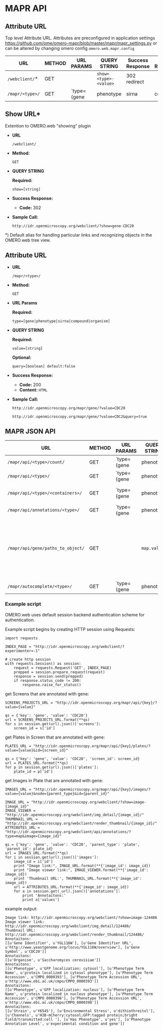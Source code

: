 # MAPR API

## Attribute URL

Top level Attribute URL. Attributes are preconfigured in application settings https://github.com/ome/omero-mapr/blob/master/mapr/mapr_settings.py
or can be altered by changing omero config `omero.web.mapr.config`
 
| URL                          | METHOD | URL PARAMS                                                                            | QUERY STRING                                                                        | Success Response | Error Response:                                   | Sample Call:                                                                                                                                                                                                                                                                                                                                                                                              |
|------------------------------|--------|---------------------------------------------------------------------------------------|-------------------------------------------------------------------------------------|------------------|---------------------------------------------------|-----------------------------------------------------------------------------------------------------------------------------------------------------------------------------------------------------------------------------------------------------------------------------------------------------------------------------------------------------------------------------------------------------------|
| `/webclient/`*              | GET    |                                                                                       | `show=<type>-<value>`                                                               | 302 redirect     |                                                   | `/webclient/?show=gene-CDC20`                                                                                                                                                                                                                                                                                                                                                                             |
| `/mapr/<type>/`                   | GET    | `type=(gene|phenotype|sirna|compound|organism)`                                       | `value=<value>` `query=(true|false)` `default:false`                                | 200 HTML         |                                                   | `/mapr/gene/?value=CDC20` `/mapr/organism/?value=CDC2&query=true`                                                                                                                                                                                                                                                                                                                  |

**Show URL***
----

Extention to OMERO.web "showing" plugin

* **URL**

  `/webclient/`

* **Method:**

  `GET`

*  **QUERY STRING**

   **Required:**

   `show=[string]`

* **Success Response:**

  * **Code:** 302 <br />

* **Sample Call:**

  `http://idr.openmicroscopy.org/webclient/?show=gene-CDC20`

*) Default alias for handling particular links and recognizing objects in the
OMERO.web tree view.


**Attribute URL**
----

* **URL**

  `/mapr/<type>/`

* **Method:**

  `GET`
  
*  **URL Params**

   **Required:**
 
   `type=[gene|phenotype|sirna|compound|organism]`

*  **QUERY STRING**

   **Required:**

   `value=[string]`

   **Optional:**

   `query=[boolean] default:false`

* **Success Response:**

  * **Code:** 200 <br />
  * **Content:** `HTML`

* **Sample Call:**

  `http://idr.openmicroscopy.org/mapr/gene/?value=CDC20`

  `http://idr.openmicroscopy.org/mapr/gene/?value=CDC2&query=true`
 
 
## MAPR JSON API

| URL                          | METHOD | URL PARAMS                                                                            | QUERY STRING                                                                        | Success Response | Error Response:                                   | Sample Call:                                                                                                                                                                                                                                                                                                                                                                                              |
|------------------------------|--------|---------------------------------------------------------------------------------------|-------------------------------------------------------------------------------------|------------------|---------------------------------------------------|-----------------------------------------------------------------------------------------------------------------------------------------------------------------------------------------------------------------------------------------------------------------------------------------------------------------------------------------------------------------------------------------------------------|
| `/mapr/api/<type>/count/`         | GET    | `type=(gene|phenotype|sirna|compound|organism)`                                       | `value=<value>` `query=(true|false)` `default:false`                                | 200 JSON         | 400 Invalid parameter value 400 ApiUsageException | `/api/gene/count/?value=CDC20` `/api/gene/count/?value=CDC20query=true`                                                                                                                                                                                                                                                                                                                                   |
| `/mapr/api/<type>/`               | GET    | `type=(gene|phenotype|sirna|compound|organism)`                                       | `id=<value|id>` `orphaned=(true|false)` `value=<value>`                             | 200 JSON         | 400 Invalid parameter value 400 ApiUsageException | `/api/gene/?value=CDC20&orphaned=true` get value and children count `/api/gene/?value=CDC20&query=true&orphaned=true` get value matching `%value%` pattern and children count and image count `/api/gene/?id=CDC20` returns list of screens and/or projects for given gene ID `/api/gene/?value=CDC20&query=true` returns list of screens and/or projects for matching `%value%` pattern with exact value |
| `/mapr/api/<type>/<containers>/`  | GET    | `type=(gene|phenotype|sirna|compound|organism)` `containers=(plates|datasets|images)` | `value=<value>` `id=<parent_id>` if `containers=images` then `node=(plate|dataset)` | 200 JSON         | 400 Invalid parameter value 400 ApiUsageException | `api/gene/plates/?value=CDC20&query=true&id=1202` return list of plates/datasets in screen/project for given parent_id` and `value` `/api/gene/images/?value=991&query=true&node=plate&id=1692` return list of images (Fileset IDs) for a give `parent_id` and matching `%value%` pattern with exact value                                                                                                   |
| `/mapr/api/annotations/<type>/`   | GET    | `type=(gene|phenotype|sirna|compound|organism)`                                       | `type=map` `map=<value>` or `(screen|plate|project|dataset|image)=<id>`             | 200 JSON         | 400 Invalid parameter value400 ApiUsageException  | return map annotations containing given value (case sensitive)                                                                                                                                                                                                                                                                                                                                            |
| `/mapr/api/gene/paths_to_object/` | GET    |                                                                                       | `map.value=`                                                                        | 200 JSON         |                                                   | find hierarchies for a given value (case sensitive) - in case we will provide multiple users or groups                                                                                                                                                                                                                                                                                                    |
| `/mapr/autocomplete/<type>/` | GET    | `type=(gene|phenotype|sirna|compound|organism)`                                       | `value=<value>` `query=true`                                                        | 200 JSON         |                                                   | find keywords for matching `%value%` pattern                                                                                                                                                                                                                                                                                                                                                              |
 
 
### Example script

OMERO.web uses default session backend authentication scheme for authentication.

Example script begins by creating HTTP session using Requests:

```
import requests

INDEX_PAGE = "http://idr.openmicroscopy.org/webclient/?experimenter=-1"

# create http session
with requests.Session() as session:
    request = requests.Request('GET', INDEX_PAGE)
    prepped = session.prepare_request(request)
    response = session.send(prepped)
    if response.status_code != 200:
        response.raise_for_status()
```

get Screens that are annotated with gene:

```
SCREENS_PROJECTS_URL = "http://idr.openmicroscopy.org/mapr/api/{key}/?value={value}"

qs = {'key': 'gene', 'value': 'CDC20'}
url = SCREENS_PROJECTS_URL.format(**qs)
for s in session.get(url).json()['screens']:
    screen_id = s['id']
```

get Plates in Screen that are annotated with gene:

```
PLATES_URL = "http://idr.openmicroscopy.org/mapr/api/{key}/plates/?value={value}&id={screen_id}"

qs = {'key': 'gene', 'value': 'CDC20', 'screen_id': screen_id}
url = PLATES_URL.format(**qs)
for p in session.get(url).json()['plates']:
    plate_id = p['id']
````

get Images in Plate that are annotated with gene:

```
IMAGES_URL = "http://idr.openmicroscopy.org/mapr/api/{key}/images/?value={value}&node={parent_type}&id={parent_id}"

IMAGE_URL = "http://idr.openmicroscopy.org/webclient/?show=image-{image_id}"
IMAGE_VIEWER = "http://idr.openmicroscopy.org/webclient/img_detail/{image_id}/"
THUMBNAIL_URL = "http://idr.openmicroscopy.org/webclient/render_thumbnail/{image_id}/"
ATTRIBUTES_URL = "http://idr.openmicroscopy.org/webclient/api/annotations/?type=map&image={image_id}"

qs = {'key': 'gene', 'value': 'CDC20', 'parent_type': 'plate', 'parent_id': plate_id}
url = IMAGES_URL.format(**qs)
for i in session.get(url).json()['images']:
    image_id = i['id']
    print "Image link:", IMAGE_URL.format(**{'image_id': image_id})
    print "Image viewer link:", IMAGE_VIEWER.format(**{'image_id': image_id})
    print 'Thumbnail URL:', THUMBNAIL_URL.format(**{'image_id': image_id})
    url = ATTRIBUTES_URL.format(**{'image_id': image_id})
    for a in session.get(_url).json()['annotations']:
        print 'Annotaitons:'
        print a['values']
```

example output:

```
Image link: http://idr.openmicroscopy.org/webclient/?show=image-124486
Image viewer link: http://idr.openmicroscopy.org/webclient/img_detail/124486/
Thumbnail URL: http://idr.openmicroscopy.org/webclient/render_thumbnail/124486/
Annotaitons:
[[u'Gene Identifier', u'YGL116W'], [u'Gene Identifier URL', u'http://www.yeastgenome.org/locus/YGL116W/overview'], [u'Gene Symbol', u'CDC20']]
Annotaitons:
[[u'Organism', u'Saccharomyces cerevisiae']]
Annotaitons:
[[u'Phenotype', u'GFP localization: cytosol'], [u'Phenotype Term Name', u'protein localized in cytosol phenotype'], [u'Phenotype Term Accession', u'CMPO_0000393'], [u'Phenotype Term Accession URL', u'http://www.ebi.ac.uk/cmpo/CMPO_0000393']]
Annotaitons:
[[u'Phenotype', u'GFP localization: nucleus'], [u'Phenotype Term Name', u'protein localized in nucleus phenotype'], [u'Phenotype Term Accession', u'CMPO_0000398'], [u'Phenotype Term Accession URL', u'http://www.ebi.ac.uk/cmpo/CMPO_0000398']]
Annotaitons:
[[u'Strain', u'Y6545'], [u'Environmental Stress', u'dithiothreitol'], [u'Channels', u'H2B-mCherry:cytosol;GFP:tagged protein;bright field/transmitted:cell '], [u'Has Phenotype', u'yes'], [u'Phenotype Annotation Level', u'experimental condition and gene']]
````
